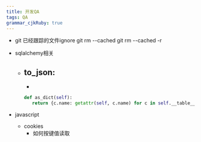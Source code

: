 ```yaml
---
title: 开发QA 
tags: QA
grammar_cjkRuby: true
---
```


- git 已经跟踪的文件ignore
	git rm --cached <file>
    git rm --cached -r <path>
	
- sqlalchemy相关
	- to_json:
		-     
		-    
		```python
		def as_dict(self):
		   return {c.name: getattr(self, c.name) for c in self.__table__.columns}
	

- javascript
	- cookies
		- 如何按键值读取
